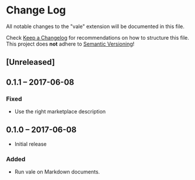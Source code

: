 # Change Log
All notable changes to the "vale" extension will be documented in this file.

Check [Keep a Changelog](http://keepachangelog.com/) for recommendations on how
to structure this file.  This project does **not** adhere to [Semantic
Versioning](http://semver.org/)!

## [Unreleased]

## 0.1.1 – 2017-06-08
### Fixed
- Use the right marketplace description

## 0.1.0 – 2017-06-08
- Initial release

### Added
- Run vale on Markdown documents.
